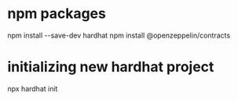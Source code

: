 # npm packages

npm install --save-dev hardhat
npm install @openzeppelin/contracts

# initializing new hardhat project

npx hardhat init
